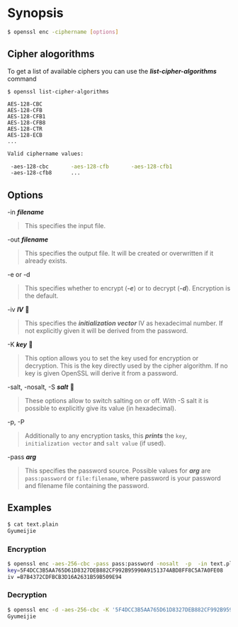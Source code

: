 # Synopsis

```bash
$ openssl enc -ciphername [options]
```


## Cipher alogorithms

To get a list of available ciphers you can use the ***list-cipher-algorithms*** command

```
$ openssl list-cipher-algorithms

AES-128-CBC
AES-128-CFB
AES-128-CFB1
AES-128-CFB8
AES-128-CTR
AES-128-ECB
...
```
```bash
Valid ciphername values:

 -aes-128-cbc       -aes-128-cfb       -aes-128-cfb1            
 -aes-128-cfb8      ...          
 ```

## Options

-in ***filename***
> This specifies the input file.

-out ***filename***
> This specifies the output file. It will be created or overwritten if it already exists.

-e or -d
> This specifies whether to encrypt (***-e***) or to decrypt (***-d***). Encryption is the default.

-iv ***IV*** :deciduous_tree:
> This specifies the ***initialization vector*** IV as hexadecimal number. If not explicitly given it will be derived from the password.

-K ***key*** :deciduous_tree:
> This option allows you to set the key used for encryption or decryption. This is the key directly used by the cipher algorithm. If no key is given OpenSSL will derive it from a password.

-salt, -nosalt, -S ***salt*** :deciduous_tree:
> These options allow to switch salting on or off. With -S salt it is possible to explicitly give its value (in hexadecimal).

-p, -P
> Additionally to any encryption tasks, this ***prints*** the `key`, `initialization vector` and `salt value` (if used). 

-pass ***arg***
> This specifies the password source. Possible values for ***arg*** are `pass:password` or `file:filename`, where password is your password and filename file containing the password.

## Examples

```bash
$ cat text.plain
Gyumeijie
```
### Encryption

```bash
$ openssl enc -aes-256-cbc -pass pass:password -nosalt  -p  -in text.plain -out secrete.enc
key=5F4DCC3B5AA765D61D8327DEB882CF992B95990A9151374ABD8FF8C5A7A0FE08
iv =B7B4372CDFBCB3D16A2631B59B509E94
```
### Decryption

```bash
$ openssl enc -d -aes-256-cbc -K '5F4DCC3B5AA765D61D8327DEB882CF992B95990A9151374ABD8FF8C5A7A0FE08' -iv 'B7B4372CDFBCB3D16A2631B59B509E94'  -in  secrete.enc
Gyumeijie
```

